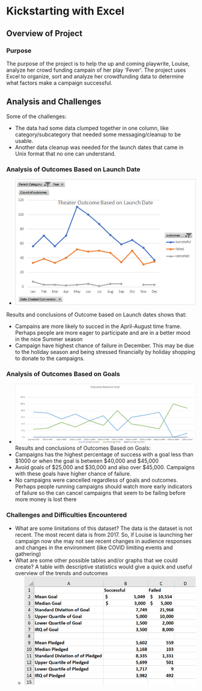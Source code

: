 # Kickstarting with Excel

## Overview of Project

### Purpose
The purpose of the project is to help the up and coming playwrite, Louise, analyze her crowd funding campain of her play 'Fever'. The project uses Excel to organize, sort and analyze her crowdfunding data to determine what factors make a campaign successful.


## Analysis and Challenges

Some of the challenges:
- The data had some data clumped together in one column, like category/subcategory that needed some messaging/cleanup to be usable.
- Another data cleanup was needed for the launch dates that came in Unix format that no one can understand.

### Analysis of Outcomes Based on Launch Date

- ![IMAGE_DESCRIPTION](Theater_Outcomes_vs_Launch.png)

Results and conclusions of Outcome based on Launch dates shows that:
- Campains are more likely to succed in the April-August time frame. Perhaps people are more eager to participate and are in a better mood in the nice Summer season
- Campaign have highest chance of failure in December. This may be due to the holiday season and being stressed financially by holiday shopping to donate to the campaigns.


### Analysis of Outcomes Based on Goals
- ![IMAGE_DESCRIPTION](Outcomes_vs_Goals.png)
Results and conclusions of Outcomes Based on Goals:
- Campaigns has the highest percentage of success with a goal less than $1000 or when the goal is between $40,000 and $45,000
- Avoid goals of $25,000 and $30,000 and also over $45,000. Campaigns with these goals have higher chance of failure.
- No campaigns were cancelled regardless of goals and outcomes. Perhaps people running campaigns should watch more early indicators of failure so the can cancel campaigns that seem to be failing before more money is lost there

### Challenges and Difficulties Encountered

- What are some limitations of this dataset?
  The data is the dataset is not recent. The most recent data is from 2017. So, if Louise is launching her campaign now she may not see recent changes in audience responses and changes in the environment (like COVID limiting events and gathering)
- What are some other possible tables and/or graphs that we could create?
  A table with descriptive statistics would give a quick and useful overview of the trends and outcomes
  - ![IMAGE_DESCRIPTION](descriptive.png)
  

